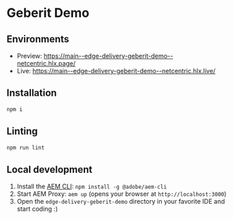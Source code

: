 # Geberit Demo

## Environments
- Preview: https://main--edge-delivery-geberit-demo--netcentric.hlx.page/
- Live: https://main--edge-delivery-geberit-demo--netcentric.hlx.live/

## Installation

```sh
npm i
```

## Linting

```sh
npm run lint
```

## Local development

1. Install the [AEM CLI](https://github.com/adobe/helix-cli): `npm install -g @adobe/aem-cli`
1. Start AEM Proxy: `aem up` (opens your browser at `http://localhost:3000`)
1. Open the `edge-delivery-geberit-demo` directory in your favorite IDE and start coding :)
